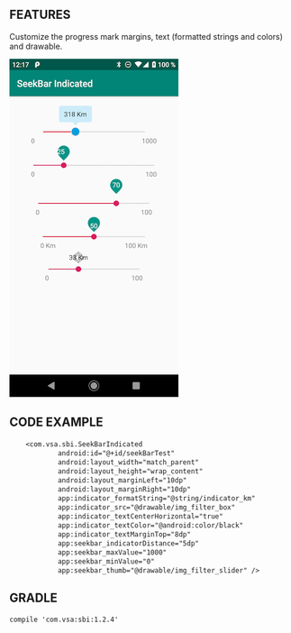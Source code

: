 ## FEATURES

Customize the progress mark margins, text (formatted strings and colors) and drawable. 

![EXAMPLE](docs/screenshot.png)

## CODE EXAMPLE

        <com.vsa.sbi.SeekBarIndicated
                android:id="@+id/seekBarTest"
                android:layout_width="match_parent"
                android:layout_height="wrap_content"
                android:layout_marginLeft="10dp"
                android:layout_marginRight="10dp"
                app:indicator_formatString="@string/indicator_km"
                app:indicator_src="@drawable/img_filter_box"
                app:indicator_textCenterHorizontal="true"
                app:indicator_textColor="@android:color/black"
                app:indicator_textMarginTop="8dp"
                app:seekbar_indicatorDistance="5dp"
                app:seekbar_maxValue="1000"
                app:seekbar_minValue="0"
                app:seekbar_thumb="@drawable/img_filter_slider" />

## GRADLE

    compile 'com.vsa:sbi:1.2.4'